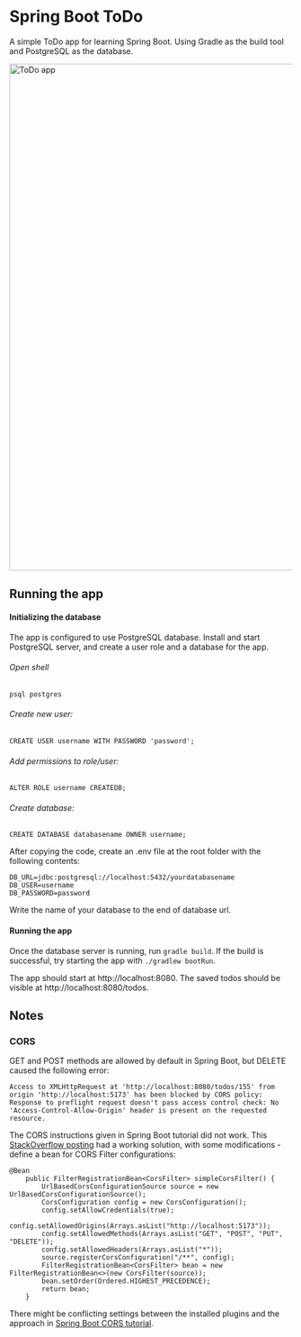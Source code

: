 # Spring Boot ToDo

A simple ToDo app for learning Spring Boot. Using Gradle as the build tool and PostgreSQL as the database.

<img width="900" alt="ToDo app" src="https://github.com/hjeronen/spring-todo/assets/73843204/741613cb-6cce-4a9b-b172-7601af3fc46e">

## Running the app

#### Initializing the database

The app is configured to use PostgreSQL database. Install and start PostgreSQL server, and create a user role and a database for the app.

###### Open shell

`psql postgres`

###### Create new user:

`CREATE USER username WITH PASSWORD 'password';`

###### Add permissions to role/user:

`ALTER ROLE username CREATEDB;`

###### Create database:

`CREATE DATABASE databasename OWNER username;`

After copying the code, create an .env file at the root folder with the following contents:

```
DB_URL=jdbc:postgresql://localhost:5432/yourdatabasename
DB_USER=username
DB_PASSWORD=password
```

Write the name of your database to the end of database url.

#### Running the app

Once the database server is running, run `gradle build`. If the build is successful, try starting the app with `./gradlew bootRun`.

The app should start at http://localhost:8080. The saved todos should be visible at http://localhost:8080/todos.

## Notes

### CORS

GET and POST methods are allowed by default in Spring Boot, but DELETE caused the following error:

```
Access to XMLHttpRequest at 'http://localhost:8080/todos/155' from origin 'http://localhost:5173' has been blocked by CORS policy: Response to preflight request doesn't pass access control check: No 'Access-Control-Allow-Origin' header is present on the requested resource.
```

The CORS instructions given in Spring Boot tutorial did not work. This [StackOverflow posting](https://stackoverflow.com/a/57185323) had a working solution, with some modifications - define a bean for CORS Filter configurations:

```
@Bean
	public FilterRegistrationBean<CorsFilter> simpleCorsFilter() {
		UrlBasedCorsConfigurationSource source = new UrlBasedCorsConfigurationSource();
		CorsConfiguration config = new CorsConfiguration();
		config.setAllowCredentials(true);
		config.setAllowedOrigins(Arrays.asList("http://localhost:5173"));
		config.setAllowedMethods(Arrays.asList("GET", "POST", "PUT", "DELETE"));
		config.setAllowedHeaders(Arrays.asList("*"));
		source.registerCorsConfiguration("/**", config);
		FilterRegistrationBean<CorsFilter> bean = new FilterRegistrationBean<>(new CorsFilter(source));
		bean.setOrder(Ordered.HIGHEST_PRECEDENCE);
		return bean;
	}
```

There might be conflicting settings between the installed plugins and the approach in [Spring Boot CORS tutorial](https://spring.io/guides/gs/rest-service-cors#controller-method-cors-configuration).

